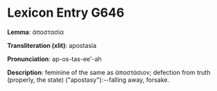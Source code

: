 # Lexicon Entry G646

**Lemma**: ἀποστασία

**Transliteration (xlit)**: apostasía

**Pronunciation**: ap-os-tas-ee'-ah

**Description**:
feminine of the same as ἀποστάσιον; defection from truth (properly, the state) ("apostasy"):--falling away, forsake.
